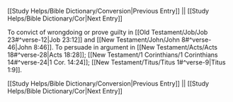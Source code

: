 [[Study Helps/Bible Dictionary/Conversion|Previous Entry]]  ||  [[Study Helps/Bible Dictionary/Cor|Next Entry]]

 To convict of wrongdoing or prove guilty in [[Old Testament/Job/Job 23#^verse-12|Job 23:12]] and [[New Testament/John/John 8#^verse-46|John 8:46]]. To persuade in argument in [[New Testament/Acts/Acts 18#^verse-28|Acts 18:28]]; [[New Testament/1 Corinthians/1 Corinthians 14#^verse-24|1 Cor. 14:24]]; [[New Testament/Titus/Titus 1#^verse-9|Titus 1:9]].

[[Study Helps/Bible Dictionary/Conversion|Previous Entry]]  ||  [[Study Helps/Bible Dictionary/Cor|Next Entry]]